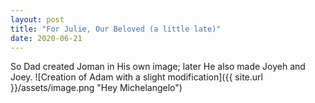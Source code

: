 ```yaml
---
layout: post
title: "For Julie, Our Beloved (a little late)"
date: 2020-06-21
---
```


So Dad created Joman in His own image; later He also made Joyeh and Joey.
![Creation of Adam with a slight modification]({{ site.url }}/assets/image.png "Hey Michelangelo")
